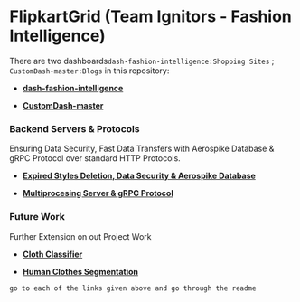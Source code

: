 # FlipkartGrid (Team Ignitors - Fashion Intelligence)
There are two dashboards`dash-fashion-intelligence:Shopping Sites` ; `CustomDash-master:Blogs` in this repository:
 * [**dash-fashion-intelligence**](https://github.com/Debanitrkl/FlipkartGrid/tree/master/dash-fashion-intelligence)

 * [**CustomDash-master**](https://github.com/Debanitrkl/FlipkartGrid/tree/master/CustomDash-master)
    
### Backend Servers & Protocols
Ensuring Data Security, Fast Data Transfers with Aerospike Database & gRPC Protocol over standard HTTP Protocols.

* [**Expired Styles Deletion, Data Security & Aerospike Database**](https://github.com/Debanitrkl/FlipkartGrid/tree/master/Aerospike_Security)

* [**Multiprocesing Server & gRPC Protocol**](https://github.com/Debanitrkl/FlipkartGrid/tree/master/MultiProcessing_gRPC)

### Future Work
Further Extension on out Project Work

* [**Cloth Classifier**](https://github.com/Debanitrkl/FlipkartGrid/tree/master/Cloth_Classifier)

* [**Human Clothes Segmentation**](https://github.com/Debanitrkl/FlipkartGrid/tree/master/human_parsing)
```
go to each of the links given above and go through the readme
```

